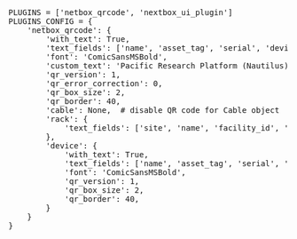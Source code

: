 <pre>
PLUGINS = ['netbox_qrcode', 'nextbox_ui_plugin']
PLUGINS_CONFIG = {
    'netbox_qrcode': {
        'with_text': True,
        'text_fields': ['name', 'asset_tag', 'serial', 'device_type'],
        'font': 'ComicSansMSBold',
        'custom_text': 'Pacific Research Platform (Nautilus)',
        'qr_version': 1,
        'qr_error_correction': 0,
        'qr_box_size': 2,
        'qr_border': 40,
        'cable': None,  # disable QR code for Cable object
        'rack': {
            'text_fields': ['site', 'name', 'facility_id', 'tenant']
        },
        'device': {
            'with_text': True,
            'text_fields': ['name', 'asset_tag', 'serial', 'device_type'],
            'font': 'ComicSansMSBold',
            'qr_version': 1,
            'qr_box_size': 2,
            'qr_border': 40,
        }
    }
}
